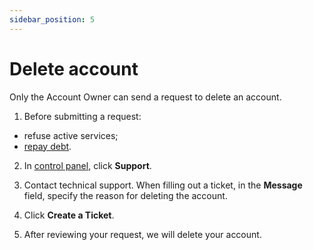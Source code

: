 ```yaml
---
sidebar_position: 5
---
```


# Delete account

Only the Account Owner can send a request to delete an account.

1. Before submitting a request:

- refuse active services;
- [repay debt](#).

2. In [control panel](https://console.ocplanet.cloud/), click **Support**.

3. Contact technical support. When filling out a ticket, in the **Message** field, specify the reason for deleting the account.

4. Click **Create a Ticket**.

5. After reviewing your request, we will delete your account.